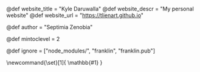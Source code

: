 <!--
Add here global page variables to use throughout your
website.
The website_* must be defined for the RSS to work
-->
@def website_title = "Kyle Daruwalla"
@def website_descr = "My personal website"
@def website_url   = "https://tlienart.github.io"

@def author = "Septimia Zenobia"

@def mintoclevel = 2

<!--
Add here files or directories that should be ignored by Franklin, otherwise
these files might be copied and, if markdown, processed by Franklin which
you might not want. Indicate directories by ending the name with a `/`.
-->
@def ignore = ["node_modules/", "franklin", "franklin.pub"]

<!--
Add here global latex commands to use throughout your
pages. It can be math commands but does not need to be.
For instance:
* \newcommand{\phrase}{This is a long phrase to copy.}
-->
\newcommand{\set}[1]{ \mathbb{#1} }
